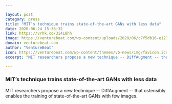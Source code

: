 ```yaml
---

layout: post
category: press
title: "MIT’s technique trains state-of-the-art GANs with less data"
date: 2020-06-24 15:36:32
link: https://vrhk.co/3i4L8hh
image: https://venturebeat.com/wp-content/uploads/2020/06/c7f5db16-e127-4ac0-b957-3fdfd4381a79-e1593011402391.png?w=1200&strip=all
domain: venturebeat.com
author: "VentureBeat"
icon: https://venturebeat.com/wp-content/themes/vb-news/img/favicon.ico
excerpt: "MIT researchers propose a new technique -- DiffAugment -- that ostensibly enables the training of state-of-the-art GANs with few images."

---
```


### MIT’s technique trains state-of-the-art GANs with less data

MIT researchers propose a new technique -- DiffAugment -- that ostensibly enables the training of state-of-the-art GANs with few images.